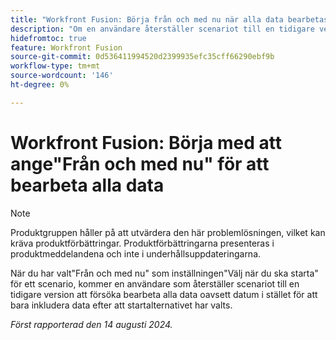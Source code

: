 ```yaml
---
title: "Workfront Fusion: Börja från och med nu när alla data bearbetas"
description: "Om en användare återställer scenariot till en tidigare version försöker användaren sedan bearbeta alla data oavsett datum, i stället för att bara inkludera data efter att startalternativet har valts, när han eller hon har valt Från och med nu som Välj när du ska börja ställa in ett scenario."
hidefromtoc: true
feature: Workfront Fusion
source-git-commit: 0d536411994520d2399935efc35cff66290ebf9b
workflow-type: tm+mt
source-wordcount: '146'
ht-degree: 0%

---
```



# Workfront Fusion: Börja med att ange&quot;Från och med nu&quot; för att bearbeta alla data

>[!NOTE]
>
>Produktgruppen håller på att utvärdera den här problemlösningen, vilket kan kräva produktförbättringar. Produktförbättringarna presenteras i produktmeddelandena och inte i underhållsuppdateringarna.

När du har valt&quot;Från och med nu&quot; som inställningen&quot;Välj när du ska starta&quot; för ett scenario, kommer en användare som återställer scenariot till en tidigare version att försöka bearbeta alla data oavsett datum i stället för att bara inkludera data efter att startalternativet har valts.

_Först rapporterad den 14 augusti 2024._
